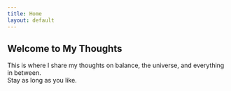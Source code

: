 ```yaml
---
title: Home
layout: default
---
```


## Welcome to My Thoughts  
This is where I share my thoughts on balance, the universe, and everything in between.  
Stay as long as you like.
